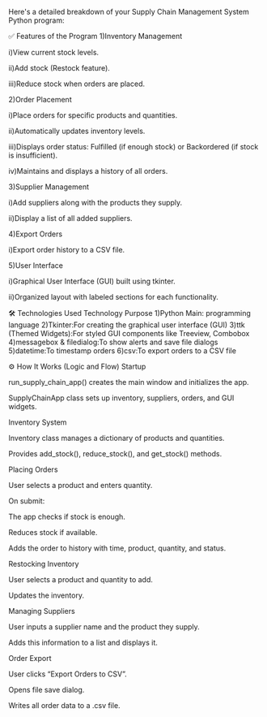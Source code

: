 Here's a detailed breakdown of your Supply Chain Management System Python program:

✅ Features of the Program
1)Inventory Management

 i)View current stock levels.

 ii)Add stock (Restock feature).

 iii)Reduce stock when orders are placed.

2)Order Placement

 i)Place orders for specific products and quantities.

 ii)Automatically updates inventory levels.

 iii)Displays order status: Fulfilled (if enough stock) or Backordered (if stock is insufficient).

 iv)Maintains and displays a history of all orders.

3)Supplier Management

  i)Add suppliers along with the products they supply.

  ii)Display a list of all added suppliers.

4)Export Orders

  i)Export order history to a CSV file.

5)User Interface

  i)Graphical User Interface (GUI) built using tkinter.

  ii)Organized layout with labeled sections for each functionality.

🛠️ Technologies Used
Technology	Purpose
  1)Python	Main: programming language
  2)Tkinter:For creating the graphical user interface (GUI)
  3)ttk (Themed Widgets):For styled GUI components like Treeview, Combobox
  4)messagebox & filedialog:To show alerts and save file dialogs
  5)datetime:To timestamp orders
  6)csv:To export orders to a CSV file

⚙️ How It Works (Logic and Flow)
Startup

run_supply_chain_app() creates the main window and initializes the app.

SupplyChainApp class sets up inventory, suppliers, orders, and GUI widgets.

Inventory System

Inventory class manages a dictionary of products and quantities.

Provides add_stock(), reduce_stock(), and get_stock() methods.

Placing Orders

User selects a product and enters quantity.

On submit:

The app checks if stock is enough.

Reduces stock if available.

Adds the order to history with time, product, quantity, and status.

Restocking Inventory

User selects a product and quantity to add.

Updates the inventory.

Managing Suppliers

User inputs a supplier name and the product they supply.

Adds this information to a list and displays it.

Order Export

User clicks “Export Orders to CSV”.

Opens file save dialog.

Writes all order data to a .csv file.
